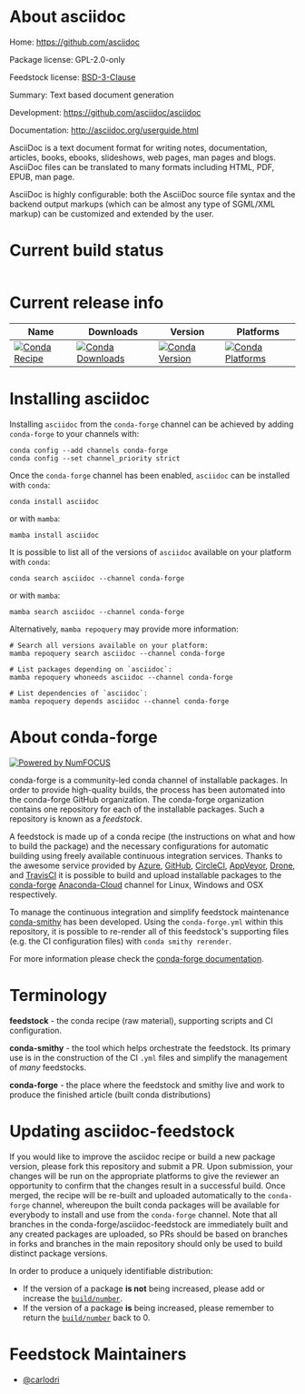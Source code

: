 About asciidoc
==============

Home: https://github.com/asciidoc

Package license: GPL-2.0-only

Feedstock license: [BSD-3-Clause](https://github.com/conda-forge/asciidoc-feedstock/blob/main/LICENSE.txt)

Summary: Text based document generation

Development: https://github.com/asciidoc/asciidoc

Documentation: http://asciidoc.org/userguide.html

AsciiDoc is a text document format for writing notes, documentation,
articles, books, ebooks, slideshows, web pages, man pages and blogs.
AsciiDoc files can be translated to many formats including HTML, PDF, EPUB,
man page.

AsciiDoc is highly configurable: both the AsciiDoc source file syntax and
the backend output markups (which can be almost any type of SGML/XML markup)
 can be customized and extended by the user.


Current build status
====================


<table>
</table>

Current release info
====================

| Name | Downloads | Version | Platforms |
| --- | --- | --- | --- |
| [![Conda Recipe](https://img.shields.io/badge/recipe-asciidoc-green.svg)](https://anaconda.org/conda-forge/asciidoc) | [![Conda Downloads](https://img.shields.io/conda/dn/conda-forge/asciidoc.svg)](https://anaconda.org/conda-forge/asciidoc) | [![Conda Version](https://img.shields.io/conda/vn/conda-forge/asciidoc.svg)](https://anaconda.org/conda-forge/asciidoc) | [![Conda Platforms](https://img.shields.io/conda/pn/conda-forge/asciidoc.svg)](https://anaconda.org/conda-forge/asciidoc) |

Installing asciidoc
===================

Installing `asciidoc` from the `conda-forge` channel can be achieved by adding `conda-forge` to your channels with:

```
conda config --add channels conda-forge
conda config --set channel_priority strict
```

Once the `conda-forge` channel has been enabled, `asciidoc` can be installed with `conda`:

```
conda install asciidoc
```

or with `mamba`:

```
mamba install asciidoc
```

It is possible to list all of the versions of `asciidoc` available on your platform with `conda`:

```
conda search asciidoc --channel conda-forge
```

or with `mamba`:

```
mamba search asciidoc --channel conda-forge
```

Alternatively, `mamba repoquery` may provide more information:

```
# Search all versions available on your platform:
mamba repoquery search asciidoc --channel conda-forge

# List packages depending on `asciidoc`:
mamba repoquery whoneeds asciidoc --channel conda-forge

# List dependencies of `asciidoc`:
mamba repoquery depends asciidoc --channel conda-forge
```


About conda-forge
=================

[![Powered by
NumFOCUS](https://img.shields.io/badge/powered%20by-NumFOCUS-orange.svg?style=flat&colorA=E1523D&colorB=007D8A)](https://numfocus.org)

conda-forge is a community-led conda channel of installable packages.
In order to provide high-quality builds, the process has been automated into the
conda-forge GitHub organization. The conda-forge organization contains one repository
for each of the installable packages. Such a repository is known as a *feedstock*.

A feedstock is made up of a conda recipe (the instructions on what and how to build
the package) and the necessary configurations for automatic building using freely
available continuous integration services. Thanks to the awesome service provided by
[Azure](https://azure.microsoft.com/en-us/services/devops/), [GitHub](https://github.com/),
[CircleCI](https://circleci.com/), [AppVeyor](https://www.appveyor.com/),
[Drone](https://cloud.drone.io/welcome), and [TravisCI](https://travis-ci.com/)
it is possible to build and upload installable packages to the
[conda-forge](https://anaconda.org/conda-forge) [Anaconda-Cloud](https://anaconda.org/)
channel for Linux, Windows and OSX respectively.

To manage the continuous integration and simplify feedstock maintenance
[conda-smithy](https://github.com/conda-forge/conda-smithy) has been developed.
Using the ``conda-forge.yml`` within this repository, it is possible to re-render all of
this feedstock's supporting files (e.g. the CI configuration files) with ``conda smithy rerender``.

For more information please check the [conda-forge documentation](https://conda-forge.org/docs/).

Terminology
===========

**feedstock** - the conda recipe (raw material), supporting scripts and CI configuration.

**conda-smithy** - the tool which helps orchestrate the feedstock.
                   Its primary use is in the construction of the CI ``.yml`` files
                   and simplify the management of *many* feedstocks.

**conda-forge** - the place where the feedstock and smithy live and work to
                  produce the finished article (built conda distributions)


Updating asciidoc-feedstock
===========================

If you would like to improve the asciidoc recipe or build a new
package version, please fork this repository and submit a PR. Upon submission,
your changes will be run on the appropriate platforms to give the reviewer an
opportunity to confirm that the changes result in a successful build. Once
merged, the recipe will be re-built and uploaded automatically to the
`conda-forge` channel, whereupon the built conda packages will be available for
everybody to install and use from the `conda-forge` channel.
Note that all branches in the conda-forge/asciidoc-feedstock are
immediately built and any created packages are uploaded, so PRs should be based
on branches in forks and branches in the main repository should only be used to
build distinct package versions.

In order to produce a uniquely identifiable distribution:
 * If the version of a package **is not** being increased, please add or increase
   the [``build/number``](https://docs.conda.io/projects/conda-build/en/latest/resources/define-metadata.html#build-number-and-string).
 * If the version of a package **is** being increased, please remember to return
   the [``build/number``](https://docs.conda.io/projects/conda-build/en/latest/resources/define-metadata.html#build-number-and-string)
   back to 0.

Feedstock Maintainers
=====================

* [@carlodri](https://github.com/carlodri/)

